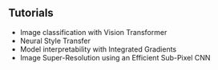 ## Tutorials
- Image classification with Vision Transformer
- Neural Style Transfer
- Model interpretability with Integrated Gradients
- Image Super-Resolution using an Efficient Sub-Pixel CNN
